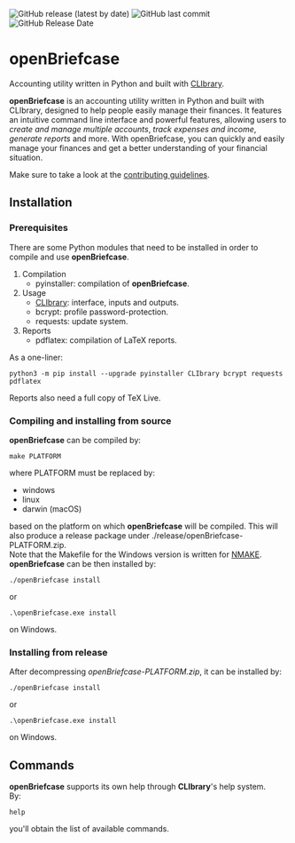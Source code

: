 ![GitHub release (latest by date)](https://img.shields.io/github/v/release/diantonioandrea/openBriefcase)
![GitHub last commit](https://img.shields.io/github/last-commit/diantonioandrea/openBriefcase)
![GitHub Release Date](https://img.shields.io/github/release-date/diantonioandrea/openBriefcase)

# openBriefcase

Accounting utility written in Python and built with [CLIbrary](https://github.com/diantonioandrea/CLIbrary).  

**openBriefcase** is an accounting utility written in Python and built with CLIbrary, designed to help people easily manage their finances. It features an intuitive command line interface and powerful features, allowing users to *create and manage multiple accounts*, *track expenses and income*, *generate reports* and more. With openBriefcase, you can quickly and easily manage your finances and get a better understanding of your financial situation.  

Make sure to take a look at the [contributing guidelines](https://github.com/diantonioandrea/.github/blob/main/CONTRIBUTING.md).

## Installation

### Prerequisites

There are some Python modules that need to be installed in order to compile and use **openBriefcase**.

1. Compilation
	* pyinstaller: compilation of **openBriefcase**.
2. Usage
	* [CLIbrary](https://github.com/diantonioandrea/CLIbrary): interface, inputs and outputs.
	* bcrypt: profile password-protection.
	* requests: update system.
3. Reports
	* pdflatex: compilation of LaTeX reports.

As a one-liner:

	python3 -m pip install --upgrade pyinstaller CLIbrary bcrypt requests pdflatex

Reports also need a full copy of TeX Live.

### Compiling and installing from source

**openBriefcase** can be compiled by:

	make PLATFORM

where PLATFORM must be replaced by:

* windows
* linux
* darwin (macOS)

based on the platform on which **openBriefcase** will be compiled. This will also produce a release package under ./release/openBriefcase-PLATFORM.zip.  
Note that the Makefile for the Windows version is written for [NMAKE](https://learn.microsoft.com/en-gb/cpp/build/reference/nmake-reference?view=msvc-170).  
**openBriefcase** can be then installed by:

	./openBriefcase install

or

	.\openBriefcase.exe install

on Windows.
	
### Installing from release

After decompressing *openBriefcase-PLATFORM.zip*, it can be installed by:

	./openBriefcase install

or

	.\openBriefcase.exe install

on Windows.

## Commands

**openBriefcase** supports its own help through **CLIbrary**'s help system.  
By:

	help

you'll obtain the list of available commands.
